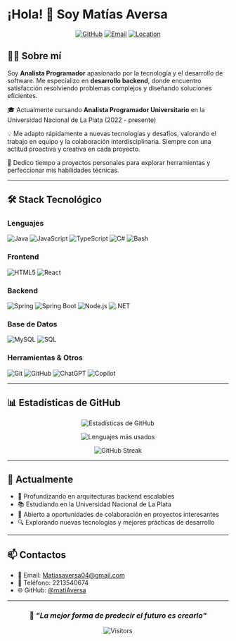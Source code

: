 # ¡Hola! 👋 Soy Matías Aversa

<div align="center">
  
[![GitHub](https://img.shields.io/badge/GitHub-matiAversa-181717?style=for-the-badge&logo=github)](https://github.com/matiAversa)
[![Email](https://img.shields.io/badge/Email-Matiasaversa04@gmail.com-D14836?style=for-the-badge&logo=gmail&logoColor=white)](mailto:Matiasaversa04@gmail.com)
[![Location](https://img.shields.io/badge/Ubicación-La_Plata,_Argentina-4285F4?style=for-the-badge&logo=google-maps&logoColor=white)]()

</div>

## 👨‍💻 Sobre mí

Soy **Analista Programador** apasionado por la tecnología y el desarrollo de software. Me especializo en **desarrollo backend**, donde encuentro satisfacción resolviendo problemas complejos y diseñando soluciones eficientes. 

🎓 Actualmente cursando **Analista Programador Universitario** en la Universidad Nacional de La Plata (2022 - presente)

💡 Me adapto rápidamente a nuevas tecnologías y desafíos, valorando el trabajo en equipo y la colaboración interdisciplinaria. Siempre con una actitud proactiva y creativa en cada proyecto.

🚀 Dedico tiempo a proyectos personales para explorar herramientas y perfeccionar mis habilidades técnicas.

---

## 🛠️ Stack Tecnológico

### Lenguajes
![Java](https://img.shields.io/badge/Java-ED8B00?style=for-the-badge&logo=openjdk&logoColor=white)
![JavaScript](https://img.shields.io/badge/JavaScript-F7DF1E?style=for-the-badge&logo=javascript&logoColor=black)
![TypeScript](https://img.shields.io/badge/TypeScript-007ACC?style=for-the-badge&logo=typescript&logoColor=white)
![C#](https://img.shields.io/badge/C%23-239120?style=for-the-badge&logo=c-sharp&logoColor=white)
![Bash](https://img.shields.io/badge/Bash-4EAA25?style=for-the-badge&logo=gnu-bash&logoColor=white)

### Frontend
![HTML5](https://img.shields.io/badge/HTML5-E34F26?style=for-the-badge&logo=html5&logoColor=white)
![React](https://img.shields.io/badge/React-20232A?style=for-the-badge&logo=react&logoColor=61DAFB)

### Backend
![Spring](https://img.shields.io/badge/Spring-6DB33F?style=for-the-badge&logo=spring&logoColor=white)
![Spring Boot](https://img.shields.io/badge/Spring_Boot-6DB33F?style=for-the-badge&logo=spring-boot&logoColor=white)
![Node.js](https://img.shields.io/badge/Node.js-43853D?style=for-the-badge&logo=node.js&logoColor=white)
![.NET](https://img.shields.io/badge/.NET-5C2D91?style=for-the-badge&logo=.net&logoColor=white)

### Base de Datos
![MySQL](https://img.shields.io/badge/MySQL-00000F?style=for-the-badge&logo=mysql&logoColor=white)
![SQL](https://img.shields.io/badge/SQL-4479A1?style=for-the-badge&logo=postgresql&logoColor=white)

### Herramientas & Otros
![Git](https://img.shields.io/badge/Git-F05032?style=for-the-badge&logo=git&logoColor=white)
![GitHub](https://img.shields.io/badge/GitHub-100000?style=for-the-badge&logo=github&logoColor=white)
![ChatGPT](https://img.shields.io/badge/ChatGPT-74aa9c?style=for-the-badge&logo=openai&logoColor=white)
![Copilot](https://img.shields.io/badge/GitHub_Copilot-000000?style=for-the-badge&logo=github&logoColor=white)

---

## 📊 Estadísticas de GitHub

<div align="center">
  
![Estadísticas de GitHub](https://github-readme-stats.vercel.app/api?username=matiAversa&show_icons=true&theme=tokyonight&hide_border=true)

![Lenguajes más usados](https://github-readme-stats.vercel.app/api/top-langs/?username=matiAversa&layout=compact&theme=tokyonight&hide_border=true)

![GitHub Streak](https://github-readme-streak-stats.herokuapp.com/?user=matiAversa&theme=tokyonight&hide_border=true)

</div>

---

## 🌱 Actualmente

- 🎯 Profundizando en arquitecturas backend escalables
- 📚 Estudiando en la Universidad Nacional de La Plata
- 💼 Abierto a oportunidades de colaboración en proyectos interesantes
- 🔍 Explorando nuevas tecnologías y mejores prácticas de desarrollo

---

## 📫 Contactos

- 📧 Email: [Matiasaversa04@gmail.com](mailto:Matiasaversa04@gmail.com)
- 📱 Teléfono: 2213540674
- 🌐 GitHub: [@matiAversa](https://github.com/matiAversa)

---

<div align="center">
  
### 💭 _"La mejor forma de predecir el futuro es crearlo"_

![Visitors](https://visitor-badge.laobi.icu/badge?page_id=matiAversa.matiAversa)

</div>
